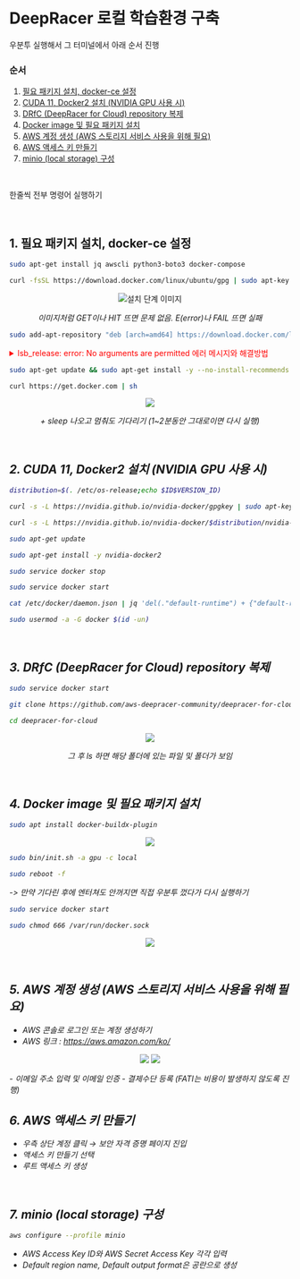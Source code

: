 # DeepRacer 로컬 학습환경 구축
우분투 실행해서 그 터미널에서 아래 순서 진행

### 순서
1. [필요 패키지 설치, docker-ce 설정](#1-필요-패키지-설치-docker-ce-설정)
2. [CUDA 11, Docker2 설치 (NVIDIA GPU 사용 시)](#2-cuda-11-docker2-설치-nvidia-gpu-사용-시)
3. [DRfC (DeepRacer for Cloud) repository 복제](#3-drfс-deepracer-for-cloud-repository-복제)
4. [Docker image 및 필요 패키지 설치](#4-docker-image-및-필요-패키지-설치)
5. [AWS 계정 생성 (AWS 스토리지 서비스 사용을 위해 필요)](#5-aws-계정-생성-aws-스토리지-서비스-사용을-위해-필요)
6. [AWS 액세스 키 만들기](#6-aws-액세스-키-만들기)
7. [minio (local storage) 구성](#7-minio-local-storage-구성)
<br>

한줄씩 전부 명령어 실행하기

<br>

## 1. 필요 패키지 설치, docker-ce 설정
```sh
sudo apt-get install jq awscli python3-boto3 docker-compose
```

```sh
curl -fsSL https://download.docker.com/linux/ubuntu/gpg | sudo apt-key add –
```
<p align="center">
  <img src="https://github.com/user-attachments/assets/b02b3631-60e8-4d05-9e4a-6a73ea329fbc" alt="설치 단계 이미지">
</p>
<p align="center"><em>이미지처럼 GET이나 HIT 뜨면 문제 없음. E(error)나 FAIL 뜨면 실패</em></p>

```sh
sudo add-apt-repository "deb [arch=amd64] https://download.docker.com/linux/ubuntu $(lsb_release -cs) stable"
```

<details>
  <summary style="color:red;">lsb_release: error: No arguments are permitted 에러 메시지와 해결방법</summary>
  <p><strong>에러 메시지:</strong></p>
  <p>lsb_release: error: No arguments are permitted<br>
  E: Malformed entry 50 in list file /etc/apt/sources.list (Component)<br>
  E: The list of sources could not be read.</p>
    
  <p><strong>해결방법 1:</strong></p>
  <p>우분투를 삭제했다가 다시 우분투 설치부터 다시 진행</p>
  <p><strong>해결방법 2:</strong></p>
  <p>sudo vi /etc/apt/sources.list<br>
  :50<br>
  dd<br>
  :wq<br>
  이 과정을 저 에러가 안 뜰 때까지 반복<br></p>
</details>

```sh
sudo apt-get update && sudo apt-get install -y --no-install-recommends docker-ce docker-ce-cli containerd.io
```

```sh
curl https://get.docker.com | sh
```
<p align="center">
  <img src="https://github.com/user-attachments/assets/ab722f3d-66de-4488-b064-af25f522c54e">
</p>

<p align="center"><em> + sleep 나오고 멈춰도 기다리기 (1~2분동안 그대로이면 다시 실행) <em></p>

<br> 

## 2. CUDA 11, Docker2 설치 (NVIDIA GPU 사용 시)
```sh
distribution=$(. /etc/os-release;echo $ID$VERSION_ID)
```

```sh
curl -s -L https://nvidia.github.io/nvidia-docker/gpgkey | sudo apt-key add –
```

```sh
curl -s -L https://nvidia.github.io/nvidia-docker/$distribution/nvidia-docker.list | sudo tee /etc/apt/sources.list.d/nvidia-docker.list
```

```sh
sudo apt-get update
```

```sh
sudo apt-get install -y nvidia-docker2
```

```sh
sudo service docker stop
```

```sh
sudo service docker start
```

```sh
cat /etc/docker/daemon.json | jq 'del(."default-runtime") + {"default-runtime": "nvidia"}' | sudo tee /etc/docker/daemon.json
```

```sh
sudo usermod -a -G docker $(id -un)
```
<br> 

## 3. DRfC (DeepRacer for Cloud) repository 복제
```sh
sudo service docker start
```

```sh
git clone https://github.com/aws-deepracer-community/deepracer-for-cloud
```

```sh
cd deepracer-for-cloud
```

<p align="center">
  <img src="https://github.com/user-attachments/assets/73519144-e468-4de9-b5e0-2263b97cc7b7">
</p>

<p align="center"><em>그 후 ls 하면 해당 폴더에 있는 파일 및 폴더가 보임</em></p>

<br> 

## 4. Docker image 및 필요 패키지 설치
```sh
sudo apt install docker-buildx-plugin
```
<p align="center">
  <img src="https://github.com/user-attachments/assets/b3e43797-86cc-403c-b4e9-2c739464b213">
</p>

```sh
sudo bin/init.sh -a gpu -c local
```

```sh
sudo reboot -f
```
-> 만약 기다린 후에 엔터쳐도 안꺼지면 직접 우분투 껐다가 다시 실행하기

```sh
sudo service docker start
```

```sh
sudo chmod 666 /var/run/docker.sock
```

<p align="center">
  <img src="https://github.com/user-attachments/assets/ddab9dab-604c-4dd7-b72f-acf8b9122e28">
</p>

<br> 

## 5. AWS 계정 생성 (AWS 스토리지 서비스 사용을 위해 필요)
- AWS 콘솔로 로그인 또는 계정 생성하기
- AWS 링크 : https://aws.amazon.com/ko/
<p align="center">
  <img src="https://github.com/user-attachments/assets/0f48e7ad-a65f-4dea-ab84-f894640c71b3">
  <img src="https://github.com/user-attachments/assets/ba17a2b4-1c5f-4eb1-a3de-30eb60c431e9">
</p>
- 이메일 주소 입력 및 이메일 인증
- 결제수단 등록 (FATI는 비용이 발생하지 않도록 진행)

<br> 

## 6. AWS 액세스 키 만들기
- 우측 상단 계정 클릭 → 보안 자격 증명 페이지 진입
- 액세스 키 만들기 선택
- 루트 액세스 키 생성

<br> 

## 7. minio (local storage) 구성
```sh
aws configure --profile minio
```

- AWS Access Key ID와 AWS Secret Access Key 각각 입력
- Default region name, Default output format은 공란으로 생성
